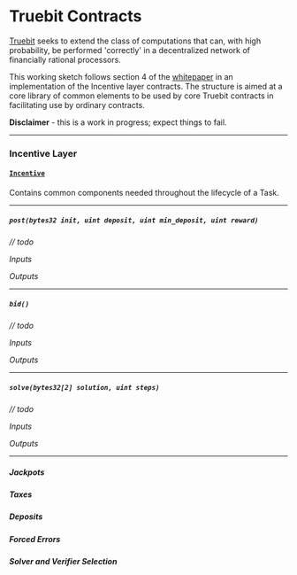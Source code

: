 # Truebit Contracts

[Truebit](https://truebit.io) seeks to extend the class of computations that can, with high probability, be performed 'correctly' in a decentralized network of financially rational processors.


This working sketch follows section 4 of the [whitepaper](https://people.cs.uchicago.edu/~teutsch/papers/truebit.pdf) in an implementation of the Incentive layer contracts. The structure is aimed at a core library of common elements to be used by core Truebit contracts in facilitating use by ordinary contracts.


**Disclaimer** - this is a work in progress; expect things to fail.

***




### Incentive Layer


#### [`Incentive`](contracts/Incentive.sol)

Contains common components needed throughout the lifecycle of a Task.



***

##### `post(bytes32 init, uint deposit, uint min_deposit, uint reward)`

*// todo*


*Inputs*



*Outputs*



***

##### `bid()`

*// todo*

*Inputs*



*Outputs*

***

##### `solve(bytes32[2] solution, uint steps)`

*// todo*

*Inputs*



*Outputs*


***


##### Jackpots

##### Taxes

##### Deposits

##### Forced Errors

##### Solver and Verifier Selection
